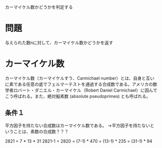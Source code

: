 カーマイケル数かどうかを判定する

# 問題
与えられた数nに対して、カーマイケル数かどうかを返す

# カーマイケル数
カーマイケル数（カーマイケルすう、Carmichael number）とは、自身と互いに素である任意の底でフェルマーテストを通過する合成数である。アメリカの数学者ロバート・ダニエル・カーマイケル（Robert Daniel Carmichael）に因んでこう呼ばれる。また、絶対擬素数 (absolute pseudoprimes) とも呼ばれる。

## 条件１
平方因子を持たない合成数はカーマイケル数である。
→平方因子を持たないということは、素数の合成数？？？

2821 = 7 * 13 * 31
2821-1 = 2820 = (7-1) * 470 = (13-1) * 235 = (31-1) * 94